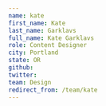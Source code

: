 ```yaml
---
name: kate
first_name: Kate
last_name: Garklavs
full_name: Kate Garklavs
role: Content Designer
city: Portland
state: OR
github: 
twitter: 
team: Design
redirect_from: /team/kate
---
```

